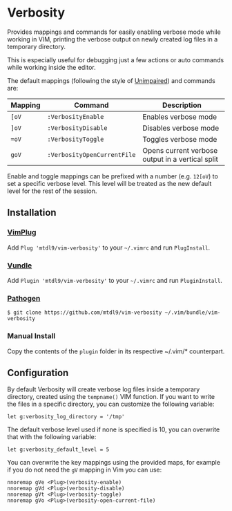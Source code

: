 # Verbosity

Provides mappings and commands for easily enabling verbose mode while working
in VIM, printing the verbose output on newly created log files in a temporary 
directory. 

This is especially useful for debugging just a few actions or auto commands 
while working inside the editor.

The default mappings (following the style of
[Unimpaired](https://github.com/tpope/vim-unimpaired)) and commands are:

| Mapping | Command                     | Description                                      |
|---------|-----------------------------|--------------------------------------------------|
| `[oV`   | `:VerbosityEnable`          | Enables verbose mode                             |
| `]oV`   | `:VerbosityDisable`         | Disables verbose mode                            |
| `=oV`   | `:VerbosityToggle`          | Toggles verbose mode                             |
| `goV`   | `:VerbosityOpenCurrentFile` | Opens current verbose output in a vertical split |

Enable and toggle mappings can be prefixed with a number (e.g. `12[oV`) to set
a specific verbose level. This level will be treated as the new default level
for the rest of the session.


## Installation

### [VimPlug](https://github.com/junegunn/vim-plug)

Add `Plug 'mtdl9/vim-verbosity'` to your `~/.vimrc` and run `PlugInstall`.

### [Vundle](https://github.com/gmarik/Vundle.vim)

Add `Plugin 'mtdl9/vim-verbosity'` to your `~/.vimrc` and run `PluginInstall`.

### [Pathogen](https://github.com/tpope/vim-pathogen)

    $ git clone https://github.com/mtdl9/vim-verbosity ~/.vim/bundle/vim-verbosity

### Manual Install

Copy the contents of the `plugin` folder in its respective ~/.vim/\* counterpart.


## Configuration

By default Verbosity will create verbose log files inside a temporary
directory, created using the `tempname()` VIM function.
If you want to write the files in a specific directory, you can customize the
following variable:

```viml
let g:verbosity_log_directory = '/tmp'
```

The default verbose level used if none is specified is 10, you can overwrite
that with the following variable:

```viml
let g:verbosity_default_level = 5
```

You can overwrite the key mappings using the provided <Plug> maps, for example if 
you do not need the `gV` mapping in Vim you can use:

```viml
nnoremap gVe <Plug>(verbosity-enable)
nnoremap gVd <Plug>(verbosity-disable)
nnoremap gVt <Plug>(verbosity-toggle)
nnoremap gVo <Plug>(verbosity-open-current-file)
```
